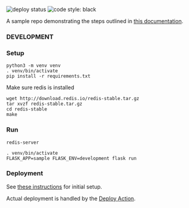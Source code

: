 ![deploy status](https://github.com/jpmunz/decidel-flask/workflows/Build%20and%20Deploy/badge.svg)
![code style: black](https://img.shields.io/badge/code_style-black-000000.svg?style=plastic")

A sample repo demonstrating the steps outlined in [this documentation](https://development-recipes.readthedocs.io/en/latest/rest-api.html).

### DEVELOPMENT

### Setup

```
python3 -m venv venv
. venv/bin/activate
pip install -r requirements.txt
```

Make sure redis is installed

```
wget http://download.redis.io/redis-stable.tar.gz
tar xvzf redis-stable.tar.gz
cd redis-stable
make
```

### Run

```
redis-server
```

```
. venv/bin/activate
FLASK_APP=sample FLASK_ENV=development flask run
```

### Deployment

See [these instructions](https://development-recipes.readthedocs.io/en/latest/hosting.html) for initial setup.

Actual deployment is handled by the [Deploy Action](.github/workflows/deploy.yml).
